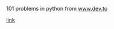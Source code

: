 101 problems in python from www.dev.to

[link](https://dev.to/javinpaul/101-coding-problems-and-few-tips-to-crack-your-next-programming-interviews-402a)